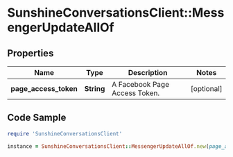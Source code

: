 # SunshineConversationsClient::MessengerUpdateAllOf

## Properties

Name | Type | Description | Notes
------------ | ------------- | ------------- | -------------
**page_access_token** | **String** | A Facebook Page Access Token. | [optional] 

## Code Sample

```ruby
require 'SunshineConversationsClient'

instance = SunshineConversationsClient::MessengerUpdateAllOf.new(page_access_token: your_access_token)
```



